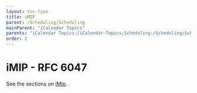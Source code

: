 ```yaml
---
layout: toc-type
title: iMIP
parent: /Scheduling/Scheduling
mainParent: "iCalendar Topics"
parents: "iCalendar Topics:/iCalendar-Topics;Scheduling:/Scheduling/Scheduling/"
order: 2
---
```


# iMIP - RFC 6047

See the sections on [iMip](/iMip).
